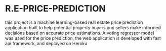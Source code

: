 # R.E-PRICE-PREDICTION
 this project is a machine learning-based real estate price prediction application built to help potential property buyers and sellers make informed decisions based on accurate price estimations. A voting regressor model was used for the price prediction, the web application is developed with fast api framework, and deployed on Heroku
